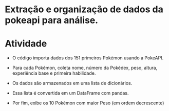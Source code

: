 # **Extração e organização de dados da pokeapi para análise.**
# Atividade
  
* O código importa dados dos 151 primeiros Pokémon usando a PokeAPI.

* Para cada Pokémon, coleta nome, número da Pokédex, peso, altura, experiência base e primeira habilidade.

* Os dados são armazenados em uma lista de dicionários.

* Essa lista é convertida em um DataFrame com pandas.

* Por fim, exibe os 10 Pokémon com maior Peso (em ordem decrescente)
